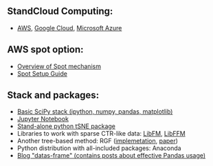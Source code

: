 ## StandCloud Computing:
- [AWS](https://aws.amazon.com/), [Google Cloud](https://cloud.google.com/), [Microsoft Azure](https://azure.microsoft.com/en-us/)
## AWS spot option:
- [Overview of Spot mechanism](https://docs.aws.amazon.com/AWSEC2/latest/UserGuide/using-spot-instances.html)
- [Spot Setup Guide](https://datasciencebowl.com/aws_guide/)
## Stack and packages:
- [Basic SciPy stack (ipython, numpy, pandas, matplotlib)](https://www.scipy.org/)
- [Jupyter Notebook](https://jupyter.org/)
- [Stand-alone python tSNE package](https://github.com/danielfrg/tsne)
- Libraries to work with sparse CTR-like data: [LibFM](http://www.libfm.org/), [LibFFM](https://www.csie.ntu.edu.tw/~cjlin/libffm/)
- Another tree-based method: RGF ([implemetation](https://github.com/baidu/fast_rgf), [paper](https://arxiv.org/pdf/1109.0887.pdf))
- Python distribution with all-included packages: Anaconda
- [Blog "datas-frame" (contains posts about effective Pandas usage)](https://tomaugspurger.github.io/)
